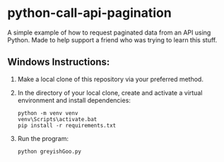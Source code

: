 # python-call-api-pagination
A simple example of how to request paginated data from an API using Python.  Made to help support a friend who was trying to learn this stuff.

## Windows Instructions:
1. Make a local clone of this repository via your preferred method.

2. In the directory of your local clone, create and activate a virtual environment and install dependencies:

       python -m venv venv
       venv\Scripts\activate.bat
       pip install -r requirements.txt

3. Run the program:

       python greyishGoo.py
